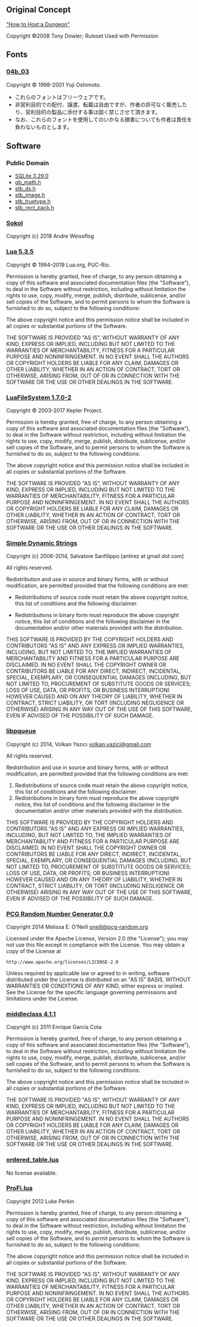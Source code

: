 ## Original Concept
["How to Host a Dungeon"](https://store.tonydowler.com/listing/591021523/how-to-host-a-dungeon-pdf)

Copyright ©2008 Tony Dowler; Ruleset Used with Permission

## Fonts
### [04b_03](http://www.dsg4.com/04/extra/bitmap/index.html)
Copyright © 1998-2001 Yuji Oshimoto.
* これらのフォントはフリーウェアです。
* 非営利目的での配付、譲渡、転載は自由ですが、作者の許可なく販売したり、営利目的の製品に添付する事は固く禁じさせて頂きます。
* なお、これらのフォントを使用してのいかなる損害についても作者は責任を負わないものとします。

## Software
### Public Domain
* [SQLite 3.29.0](https://sqlite.org/index.html)
* [gb_math.h](https://github.com/gingerBill/gb/blob/master/gb_math.h)
* [stb_ds.h](http://nothings.org/stb_ds/)
* [stb_image.h](https://github.com/nothings/stb/blob/master/stb_image.h)
* [stb_truetype.h](https://github.com/nothings/stb/blob/master/stb_truetype.h)
* [stb_rect_pack.h](https://github.com/nothings/stb/blob/master/stb_rect_pack.h)

### [Sokol](https://github.com/floooh/sokol)
Copyright (c) 2018 Andre Weissflog

### [Lua 5.3.5](http://http://www.lua.org)
Copyright © 1994–2019 Lua.org, PUC-Rio.

Permission is hereby granted, free of charge, to any person 
obtaining a copy of this software and associated documentation 
files (the "Software"), to deal in the Software without 
restriction, including without limitation the rights to use, copy, 
modify, merge, publish, distribute, sublicense, and/or sell copies 
of the Software, and to permit persons to whom the Software is 
furnished to do so, subject to the following conditions:

The above copyright notice and this permission notice shall be 
included in all copies or substantial portions of the Software.

THE SOFTWARE IS PROVIDED "AS IS", WITHOUT WARRANTY OF ANY KIND, 
EXPRESS OR IMPLIED, INCLUDING BUT NOT LIMITED TO THE WARRANTIES OF 
MERCHANTABILITY, FITNESS FOR A PARTICULAR PURPOSE AND 
NONINFRINGEMENT. IN NO EVENT SHALL THE AUTHORS OR COPYRIGHT HOLDERS 
BE LIABLE FOR ANY CLAIM, DAMAGES OR OTHER LIABILITY, WHETHER IN AN 
ACTION OF CONTRACT, TORT OR OTHERWISE, ARISING FROM, OUT OF OR IN 
CONNECTION WITH THE SOFTWARE OR THE USE OR OTHER DEALINGS IN THE 
SOFTWARE. 

### [LuaFileSystem 1.7.0-2](http://keplerproject.github.io/luafilesystem/)
Copyright © 2003-2017 Kepler Project.

Permission is hereby granted, free of charge, to any person
obtaining a copy of this software and associated documentation
files (the "Software"), to deal in the Software without
restriction, including without limitation the rights to use, copy,
modify, merge, publish, distribute, sublicense, and/or sell copies
of the Software, and to permit persons to whom the Software is
furnished to do so, subject to the following conditions:

The above copyright notice and this permission notice shall be
included in all copies or substantial portions of the Software.

THE SOFTWARE IS PROVIDED "AS IS", WITHOUT WARRANTY OF ANY KIND,
EXPRESS OR IMPLIED, INCLUDING BUT NOT LIMITED TO THE WARRANTIES OF
MERCHANTABILITY, FITNESS FOR A PARTICULAR PURPOSE AND
NONINFRINGEMENT. IN NO EVENT SHALL THE AUTHORS OR COPYRIGHT HOLDERS
BE LIABLE FOR ANY CLAIM, DAMAGES OR OTHER LIABILITY, WHETHER IN AN
ACTION OF CONTRACT, TORT OR OTHERWISE, ARISING FROM, OUT OF OR IN
CONNECTION WITH THE SOFTWARE OR THE USE OR OTHER DEALINGS IN THE
SOFTWARE.

### [Simple Dynamic Strings](https://github.com/antirez/sds)
Copyright (c) 2006-2014, Salvatore Sanfilippo [antirez at gmail dot com]

All rights reserved.

Redistribution and use in source and binary forms, with or without
modification, are permitted provided that the following conditions are met:

* Redistributions of source code must retain the above copyright notice,
  this list of conditions and the following disclaimer.

* Redistributions in binary form must reproduce the above copyright notice,
  this list of conditions and the following disclaimer in the documentation
  and/or other materials provided with the distribution.

THIS SOFTWARE IS PROVIDED BY THE COPYRIGHT HOLDERS AND CONTRIBUTORS "AS IS" AND
ANY EXPRESS OR IMPLIED WARRANTIES, INCLUDING, BUT NOT LIMITED TO, THE IMPLIED
WARRANTIES OF MERCHANTABILITY AND FITNESS FOR A PARTICULAR PURPOSE ARE
DISCLAIMED. IN NO EVENT SHALL THE COPYRIGHT OWNER OR CONTRIBUTORS BE LIABLE FOR
ANY DIRECT, INDIRECT, INCIDENTAL, SPECIAL, EXEMPLARY, OR CONSEQUENTIAL DAMAGES
(INCLUDING, BUT NOT LIMITED TO, PROCUREMENT OF SUBSTITUTE GOODS OR SERVICES;
LOSS OF USE, DATA, OR PROFITS; OR BUSINESS INTERRUPTION) HOWEVER CAUSED AND ON
ANY THEORY OF LIABILITY, WHETHER IN CONTRACT, STRICT LIABILITY, OR TORT
(INCLUDING NEGLIGENCE OR OTHERWISE) ARISING IN ANY WAY OUT OF THE USE OF THIS
SOFTWARE, EVEN IF ADVISED OF THE POSSIBILITY OF SUCH DAMAGE.

### [libpqueue](https://github.com/antirez/sds)
Copyright (c) 2014, Volkan Yazıcı <volkan.yazici@gmail.com>

All rights reserved.

Redistribution and use in source and binary forms, with or without
modification, are permitted provided that the following conditions are met:

1. Redistributions of source code must retain the above copyright notice, this
   list of conditions and the following disclaimer.
2. Redistributions in binary form must reproduce the above copyright notice,
   this list of conditions and the following disclaimer in the documentation
   and/or other materials provided with the distribution.

THIS SOFTWARE IS PROVIDED BY THE COPYRIGHT HOLDERS AND CONTRIBUTORS "AS IS" AND
ANY EXPRESS OR IMPLIED WARRANTIES, INCLUDING, BUT NOT LIMITED TO, THE IMPLIED
WARRANTIES OF MERCHANTABILITY AND FITNESS FOR A PARTICULAR PURPOSE ARE
DISCLAIMED. IN NO EVENT SHALL THE COPYRIGHT OWNER OR CONTRIBUTORS BE LIABLE FOR
ANY DIRECT, INDIRECT, INCIDENTAL, SPECIAL, EXEMPLARY, OR CONSEQUENTIAL DAMAGES
(INCLUDING, BUT NOT LIMITED TO, PROCUREMENT OF SUBSTITUTE GOODS OR SERVICES;
LOSS OF USE, DATA, OR PROFITS; OR BUSINESS INTERRUPTION) HOWEVER CAUSED AND
ON ANY THEORY OF LIABILITY, WHETHER IN CONTRACT, STRICT LIABILITY, OR TORT
(INCLUDING NEGLIGENCE OR OTHERWISE) ARISING IN ANY WAY OUT OF THE USE OF THIS
SOFTWARE, EVEN IF ADVISED OF THE POSSIBILITY OF SUCH DAMAGE.

### [PCG Random Number Generator 0.9](http://www.pcg-random.org/)
Copyright 2014 Melissa E. O'Neill <oneill@pcg-random.org>

Licensed under the Apache License, Version 2.0 (the "License");
you may not use this file except in compliance with the License.
You may obtain a copy of the License at

    http://www.apache.org/licenses/LICENSE-2.0

Unless required by applicable law or agreed to in writing, software
distributed under the License is distributed on an "AS IS" BASIS,
WITHOUT WARRANTIES OR CONDITIONS OF ANY KIND, either express or implied.
See the License for the specific language governing permissions and
limitations under the License.

### [middleclass 4.1.1](https://github.com/kikito/middleclass)
Copyright (c) 2011 Enrique García Cota

Permission is hereby granted, free of charge, to any person obtaining a
copy of this software and associated documentation files (the
"Software"), to deal in the Software without restriction, including
without limitation the rights to use, copy, modify, merge, publish,
distribute, sublicense, and/or sell copies of the Software, and to
permit persons to whom the Software is furnished to do so, subject to
the following conditions:

The above copyright notice and this permission notice shall be included
in all copies or substantial portions of the Software.

THE SOFTWARE IS PROVIDED "AS IS", WITHOUT WARRANTY OF ANY KIND, EXPRESS
OR IMPLIED, INCLUDING BUT NOT LIMITED TO THE WARRANTIES OF
MERCHANTABILITY, FITNESS FOR A PARTICULAR PURPOSE AND NONINFRINGEMENT.
IN NO EVENT SHALL THE AUTHORS OR COPYRIGHT HOLDERS BE LIABLE FOR ANY
CLAIM, DAMAGES OR OTHER LIABILITY, WHETHER IN AN ACTION OF CONTRACT,
TORT OR OTHERWISE, ARISING FROM, OUT OF OR IN CONNECTION WITH THE
SOFTWARE OR THE USE OR OTHER DEALINGS IN THE SOFTWARE.

### [ordered_table.lua](https://gist.github.com/RyanPattison/0f7307ee39a5238270a0)
No license available.

### [ProFi.lua](https://github.com/mindreframer/ProFi.lua)
Copyright 2012 Luke Perkin

Permission is hereby granted, free of charge, to any person obtaining a
copy of this software and associated documentation files (the
"Software"), to deal in the Software without restriction, including
without limitation the rights to use, copy, modify, merge, publish,
distribute, sublicense, and/or sell copies of the Software, and to
permit persons to whom the Software is furnished to do so, subject to
the following conditions:

The above copyright notice and this permission notice shall be included
in all copies or substantial portions of the Software.

THE SOFTWARE IS PROVIDED "AS IS", WITHOUT WARRANTY OF ANY KIND, EXPRESS
OR IMPLIED, INCLUDING BUT NOT LIMITED TO THE WARRANTIES OF
MERCHANTABILITY, FITNESS FOR A PARTICULAR PURPOSE AND NONINFRINGEMENT.
IN NO EVENT SHALL THE AUTHORS OR COPYRIGHT HOLDERS BE LIABLE FOR ANY
CLAIM, DAMAGES OR OTHER LIABILITY, WHETHER IN AN ACTION OF CONTRACT,
TORT OR OTHERWISE, ARISING FROM, OUT OF OR IN CONNECTION WITH THE
SOFTWARE OR THE USE OR OTHER DEALINGS IN THE SOFTWARE.

